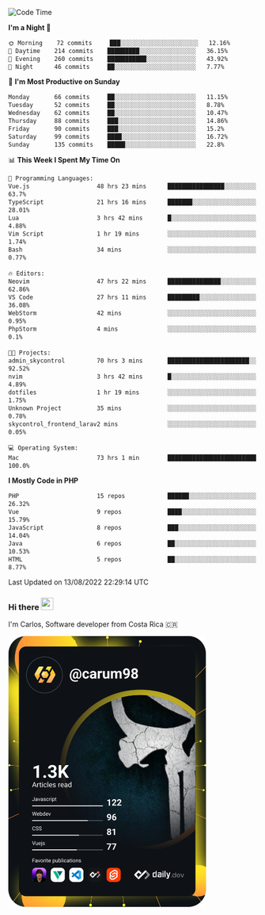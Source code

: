 
<!--START_SECTION:waka-->
![Code Time](http://img.shields.io/badge/Code%20Time-8%2C194%20hrs%2051%20mins-blue)

**I'm a Night 🦉** 

```text
🌞 Morning    72 commits     ███░░░░░░░░░░░░░░░░░░░░░░   12.16% 
🌆 Daytime    214 commits    █████████░░░░░░░░░░░░░░░░   36.15% 
🌃 Evening    260 commits    ███████████░░░░░░░░░░░░░░   43.92% 
🌙 Night      46 commits     ██░░░░░░░░░░░░░░░░░░░░░░░   7.77%

```
📅 **I'm Most Productive on Sunday** 

```text
Monday       66 commits     ██░░░░░░░░░░░░░░░░░░░░░░░   11.15% 
Tuesday      52 commits     ██░░░░░░░░░░░░░░░░░░░░░░░   8.78% 
Wednesday    62 commits     ██░░░░░░░░░░░░░░░░░░░░░░░   10.47% 
Thursday     88 commits     ███░░░░░░░░░░░░░░░░░░░░░░   14.86% 
Friday       90 commits     ███░░░░░░░░░░░░░░░░░░░░░░   15.2% 
Saturday     99 commits     ████░░░░░░░░░░░░░░░░░░░░░   16.72% 
Sunday       135 commits    █████░░░░░░░░░░░░░░░░░░░░   22.8%

```


📊 **This Week I Spent My Time On** 

```text
💬 Programming Languages: 
Vue.js                   48 hrs 23 mins      ████████████████░░░░░░░░░   63.7% 
TypeScript               21 hrs 16 mins      ███████░░░░░░░░░░░░░░░░░░   28.01% 
Lua                      3 hrs 42 mins       █░░░░░░░░░░░░░░░░░░░░░░░░   4.88% 
Vim Script               1 hr 19 mins        ░░░░░░░░░░░░░░░░░░░░░░░░░   1.74% 
Bash                     34 mins             ░░░░░░░░░░░░░░░░░░░░░░░░░   0.77%

🔥 Editors: 
Neovim                   47 hrs 22 mins      ███████████████░░░░░░░░░░   62.86% 
VS Code                  27 hrs 11 mins      █████████░░░░░░░░░░░░░░░░   36.08% 
WebStorm                 42 mins             ░░░░░░░░░░░░░░░░░░░░░░░░░   0.95% 
PhpStorm                 4 mins              ░░░░░░░░░░░░░░░░░░░░░░░░░   0.1%

🐱‍💻 Projects: 
admin_skycontrol         70 hrs 3 mins       ███████████████████████░░   92.52% 
nvim                     3 hrs 42 mins       █░░░░░░░░░░░░░░░░░░░░░░░░   4.89% 
dotfiles                 1 hr 19 mins        ░░░░░░░░░░░░░░░░░░░░░░░░░   1.75% 
Unknown Project          35 mins             ░░░░░░░░░░░░░░░░░░░░░░░░░   0.78% 
skycontrol_frontend_larav2 mins              ░░░░░░░░░░░░░░░░░░░░░░░░░   0.05%

💻 Operating System: 
Mac                      73 hrs 1 min        █████████████████████████   100.0%

```

**I Mostly Code in PHP** 

```text
PHP                      15 repos            ██████░░░░░░░░░░░░░░░░░░░   26.32% 
Vue                      9 repos             ████░░░░░░░░░░░░░░░░░░░░░   15.79% 
JavaScript               8 repos             ███░░░░░░░░░░░░░░░░░░░░░░   14.04% 
Java                     6 repos             ██░░░░░░░░░░░░░░░░░░░░░░░   10.53% 
HTML                     5 repos             ██░░░░░░░░░░░░░░░░░░░░░░░   8.77%

```



 Last Updated on 13/08/2022 22:29:14 UTC
<!--END_SECTION:waka-->

### Hi there <img src="https://media.giphy.com/media/hvRJCLFzcasrR4ia7z/giphy.gif" width="25px" height="25px">

I'm Carlos, Software developer from Costa Rica 🇨🇷

<a href="https://app.daily.dev/carum98"><img src="https://github.com/carum98/carum98/blob/main/devcard.svg" width="400" alt="Carlos Umaña Acevedo's Dev Card"/></a>
